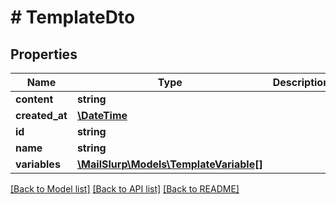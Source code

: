 # # TemplateDto

## Properties

Name | Type | Description | Notes
------------ | ------------- | ------------- | -------------
**content** | **string** |  | 
**created_at** | [**\DateTime**](\DateTime.md) |  | 
**id** | **string** |  | 
**name** | **string** |  | 
**variables** | [**\MailSlurp\Models\TemplateVariable[]**](TemplateVariable.md) |  | 

[[Back to Model list]](../../README.md#documentation-for-models) [[Back to API list]](../../README.md#documentation-for-api-endpoints) [[Back to README]](../../README.md)


